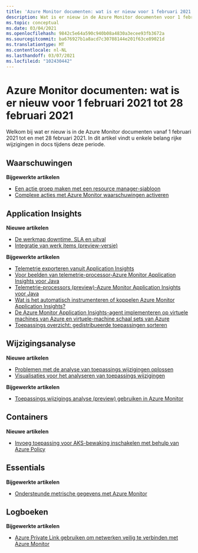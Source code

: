 ```yaml
---
title: 'Azure Monitor documenten: wat is er nieuw voor 1 februari 2021 tot 28 februari 2021'
description: Wat is er nieuw in de Azure Monitor documenten voor 1 februari 2021 tot 28 februari 2021.
ms.topic: conceptual
ms.date: 03/04/2021
ms.openlocfilehash: 9842c5e64a590c940b08a4830a3ecee93fb3672a
ms.sourcegitcommit: ba676927b1a8acd7c30708144e201f63ce89021d
ms.translationtype: MT
ms.contentlocale: nl-NL
ms.lasthandoff: 03/07/2021
ms.locfileid: "102430442"
---
```

# <a name="azure-monitor-docs-whats-new-for-february-1-2021---february-28-2021"></a>Azure Monitor documenten: wat is er nieuw voor 1 februari 2021 tot 28 februari 2021

Welkom bij wat er nieuw is in de Azure Monitor documenten vanaf 1 februari 2021 tot en met 28 februari 2021. In dit artikel vindt u enkele belang rijke wijzigingen in docs tijdens deze periode.

## <a name="alerts"></a>Waarschuwingen

**Bijgewerkte artikelen**

- [Een actie groep maken met een resource manager-sjabloon](./alerts/action-groups-create-resource-manager-template.md)
- [Complexe acties met Azure Monitor waarschuwingen activeren](./alerts/action-groups-logic-app.md)

## <a name="application-insights"></a>Application Insights

**Nieuwe artikelen**

- [De werkmap downtime, SLA en uitval](./app/sla-report.md)
- [Integratie van werk items (preview-versie)](./app/work-item-integration.md)

**Bijgewerkte artikelen**

- [Telemetrie exporteren vanuit Application Insights](./app/export-telemetry.md)
- [Voor beelden van telemetrie-processor-Azure Monitor Application Insights voor Java](./app/java-standalone-telemetry-processors-examples.md)
- [Telemetrie-processors (preview)-Azure Monitor Application Insights voor Java](./app/java-standalone-telemetry-processors.md)
- [Wat is het automatisch instrumenteren of koppelen Azure Monitor Application Insights?](./app/codeless-overview.md)
- [De Azure Monitor Application Insights-agent implementeren op virtuele machines van Azure en virtuele-machine schaal sets van Azure](./app/azure-vm-vmss-apps.md)
- [Toepassings overzicht: gedistribueerde toepassingen sorteren](./app/app-map.md)

## <a name="change-analysis"></a>Wijzigingsanalyse

**Nieuwe artikelen**

- [Problemen met de analyse van toepassings wijzigingen oplossen](./app/change-analysis-troubleshoot.md)
- [Visualisaties voor het analyseren van toepassings wijzigingen](./app/change-analysis-visualizations.md)

**Bijgewerkte artikelen**

- [Toepassings wijzigings analyse (preview) gebruiken in Azure Monitor](./app/change-analysis.md)

## <a name="containers"></a>Containers

**Nieuwe artikelen**

- [Invoeg toepassing voor AKS-bewaking inschakelen met behulp van Azure Policy](./containers/container-insights-enable-aks-policy.md)

## <a name="essentials"></a>Essentials

**Bijgewerkte artikelen**

- [Ondersteunde metrische gegevens met Azure Monitor](./essentials/metrics-supported.md)


## <a name="logs"></a>Logboeken

**Bijgewerkte artikelen**

- [Azure Private Link gebruiken om netwerken veilig te verbinden met Azure Monitor](./logs/private-link-security.md)


